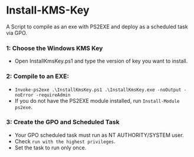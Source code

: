 # Install-KMS-Key
A Script to compile as an exe with PS2EXE and deploy as a scheduled task via GPO.

### 1: Choose the Windows KMS Key
  - Open InstallKmsKey.ps1 and type the version of key you want to install.

### 2: Compile to an EXE:
  - `Invoke-ps2exe .\InstallKmsKey.ps1 .\InstallKmsKey.exe -noOutput -noError -requireAdmin`
  - If you do not have the PS2EXE module installed, run `Install-Module ps2exe`.


### 3: Create the GPO and Scheduled Task
  - Your GPO scheduled task must run as NT AUTHORITY/SYSTEM user.
  - Check `run with the highest privileges`.
  - Set the task to run only once.
